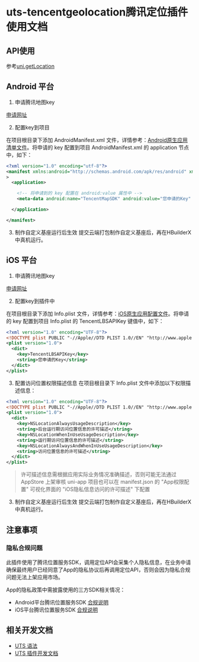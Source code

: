 # uts-tencentgeolocation腾讯定位插件使用文档

## API使用

参考[uni.getLocation](https://doc.dcloud.net.cn/uni-app-x/api/get-location.html)

## Android 平台

1. 申请腾讯地图key

[申请网址](https://lbs.qq.com/mobile/androidMapSDK/developerGuide/getKey)

2. 配置key到项目

在项目根目录下添加 AndroidManifest.xml 文件，详情参考：[Android原生应用清单文件](https://uniapp.dcloud.net.cn/tutorial/app-nativeresource-android.html#%E5%BA%94%E7%94%A8%E6%B8%85%E5%8D%95%E6%96%87%E4%BB%B6-androidmanifest-xml)。将申请的 key 配置到项目 AndroidManifest.xml 的 application 节点中，如下：
```xml
<?xml version="1.0" encoding="utf-8"?>
<manifest xmlns:android="http://schemas.android.com/apk/res/android" xmlns:tools="http://schemas.android.com/tools"
>
  <application>

    <!-- 将申请到的 key 配置在 android:value 属性中 -->
    <meta-data android:name="TencentMapSDK" android:value="您申请的Key" />

  </application>

</manifest>
```

3. 制作自定义基座运行后生效
提交云端打包制作自定义基座后，再在HBuilderX中真机运行。

## iOS 平台

1. 申请腾讯地图key

[申请网址](https://lbs.qq.com/mobile/androidMapSDK/developerGuide/getKey)

2. 配置key到插件中

在项目根目录下添加 Info.plist 文件，详情参考：[iOS原生应用配置文件](https://uniapp.dcloud.net.cn/tutorial/app-nativeresource-ios.html#infoplist)。将申请的 key 配置到项目 Info.plist 的 TencentLBSAPIKey 键值中，如下：
```xml
<?xml version="1.0" encoding="UTF-8"?>
<!DOCTYPE plist PUBLIC "-//Apple//DTD PLIST 1.0//EN" "http://www.apple.com/DTDs/PropertyList-1.0.dtd">
<plist version="1.0">
  <dict>
    <key>TencentLBSAPIKey</key>
    <string>您申请的Key</string>
  </dict>
</plist>
```

3. 配置访问位置权限描述信息
在项目根目录下 Info.plist 文件中添加以下权限描述信息：
```xml
<?xml version="1.0" encoding="UTF-8"?>
<!DOCTYPE plist PUBLIC "-//Apple//DTD PLIST 1.0//EN" "http://www.apple.com/DTDs/PropertyList-1.0.dtd">
<plist version="1.0">
  <dict>
    <key>NSLocationAlwaysUsageDescription</key>
    <string>后台运行期访问位置信息的许可描述</string>
    <key>NSLocationWhenInUseUsageDescription</key>
    <string>运行期访问位置信息的许可描述</string>
    <key>NSLocationAlwaysAndWhenInUseUsageDescription</key>
    <string>访问位置信息的许可描述</string>
  </dict>
</plist>
```

> 许可描述信息需根据应用实际业务情况准确描述，否则可能无法通过 AppStore 上架审核
> uni-app 项目也可以在 manifest.json 的 "App权限配置" 可视化界面的 "iOS隐私信息访问的许可描述" 下配置

3. 制作自定义基座运行后生效
提交云端打包制作自定义基座后，再在HBuilderX中真机运行。

## 注意事项

### 隐私合规问题
此插件使用了腾讯位置服务SDK，调用定位API会采集个人隐私信息，在业务中请确保最终用户已经同意了App的隐私协议后再调用定位API，否则会因为隐私合规问题无法上架应用市场。

App的隐私政策中需披露使用的三方SDK相关情况：

- Android平台腾讯位置服务SDK [合规说明](https://lbs.qq.com/mobile/androidLocationSDK/androidLBSInfo)
- iOS平台腾讯位置服务SDK [合规说明](https://lbs.qq.com/mobile/iosLocationSDK/iosLBSInfo)


## 相关开发文档

- [UTS 语法](https://uniapp.dcloud.net.cn/tutorial/syntax-uts.html)
- [UTS 插件开发文档](https://doc.dcloud.net.cn/uni-app-x/plugin/uts-plugin.html)
